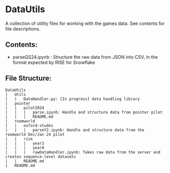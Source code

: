 # DataUtils

A collection of utility files for working with the games data. See contents for file descriptions.

Contents:
---
- parseQS24.ipynb : Structure the raw data from JSON into CSV, in the format expected by RISE for Snowflake

File Structure:
---

```
DataUtils
|   Utils
|   |   DataHandler.py: [In progress] data handling library
|   pointer
|   |   pilot2024
|   |   |   parse.ipynb: Handle and structure data from pointer pilot
|   |   |   README.md
|   roomworld
|   |   oxford-studes
|   |   |   parseY2.ipynb: Handle and structure data from the roomworld Dec/Jan 24 pilot
|   |   rise
|   |   |   year3
|   |   |   year4
|   |   |   rawDataHandler.ipynb: Takes raw data from the server and creates sequence-level datasets
|   |   README.md
|   README.md
```